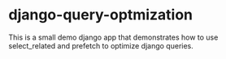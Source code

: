 # django-query-optmization

This is a small demo django app that demonstrates how to use select_related and prefetch to optimize django queries.